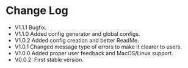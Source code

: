 # Change Log

-   V1.1.1 Bugfix.
-   V1.1.0 Added config generator and global configs.
-   V1.0.2 Added config creation and better ReadMe.
-   V1.0.1 Changed message type of errors to make it clearer to users.
-   V1.0.0 Added proper user feedback and MacOS/Linux support.
-   V0.0.2: First stable version.
